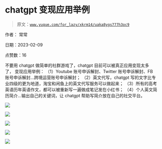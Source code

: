 # chatgpt 变现应用举例

> 原文：[`www.yuque.com/for_lazy/xkrm14/uaka8ygs777h3oc9`](https://www.yuque.com/for_lazy/xkrm14/uaka8ygs777h3oc9)

作者： 常常

日期：2023-02-09

点赞数：16

不要用 chatgpt 做简单的社群游戏了，chatgpt 目前可以被真正应用变现太多了， 变现应用举例： （1）Youtube 账号申诉解封、Twitter 账号申诉解封、FB 账号申诉解封...跨境运营账号申诉解封； （2）英文代写，chatgpt 写的文字比专业四级的更为地道，淘宝和闲鱼上的英文代写服务可以做起来； （3）所有的高考英语历年英语作文，都可以被重新写一遍做成笔记发在小红书； （4）个人英文简历简介...输出自己的关键词，让 chatgpt 帮助写简介放在自己的社交平台。

![](img/2485e2472b8dfef61c84e8ae168d93f8.png)

![](img/884d0fadba3c362c2dc66869eddbc687.png)

![](img/02df7ba922dac7ac806f713d933c8885.png)

![](img/f03bb30c21503b40d1a163231843d992.png)

![](img/3882b29c0ef5c844929db93649c4245b.png)



